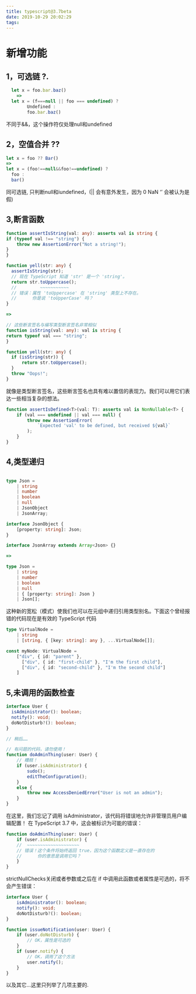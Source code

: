 ```yaml
---
title: typescript@3.7beta
date: 2019-10-29 20:02:29
tags:
---
```

# 新增功能

## 1，可选链 ?.


```ts
  let x = foo.bar.baz()
    =>
  let x = (f===null || foo === undefined) ?
        Undefined :
        foo.bar.baz()
```
不同于&&，这个操作符仅处理null和undefined

## 2，空值合并 ??
  ```ts
  let x = foo ?? Bar()
  =>
  let x = (foo!==null&&foo!==undefined) ?
    foo :
    bar()
  ```
  同可选链, 只判断null和iundefined，(|| 会有意外发生，因为 0 NaN ‘’ 会被认为是假)

## 3,断言函数
  ```ts
function assertIsString(val: any): asserts val is string {
  if (typeof val !== "string") {
      throw new AssertionError("Not a string!");
  }
}

function yell(str: any) {
    assertIsString(str);
    // 现在 TypeScript 知道 'str' 是一个 'string'。
    return str.toUppercase();
    //         ~~~~~~~~~~~
    // 错误：属性 'toUppercase' 在 'string' 类型上不存在。
    //      你是说 'toUpperCase' 吗？
}

=>

// 这些断言签名与编写类型断言签名非常相似
function isString(val: any): val is string {
  return typeof val === "string";
}

function yell(str: any) {
    if (isString(str)) {
        return str.toUppercase();
    }
    throw "Oops!";
}
```
就像是类型断言签名，这些断言签名也具有难以置信的表现力。我们可以用它们表达一些相当复杂的想法。
```ts
function assertIsDefined<T>(val: T): asserts val is NonNullable<T> {
    if (val === undefined || val === null) {
        throw new AssertionError(
            `Expected 'val' to be defined, but received ${val}`
        );
    }
}
```
## 4,类型递归

```ts

type Json =
    | string
    | number
    | boolean
    | null
    | JsonObject
    | JsonArray;

interface JsonObject {
    [property: string]: Json;
}

interface JsonArray extends Array<Json> {}

=> 

type Json =
    | string
    | number
    | boolean
    | null
    | { [property: string]: Json }
    | Json[];
```

这种新的宽松（模式）使我们也可以在元组中递归引用类型别名。下面这个曾经报错的代码现在是有效的 TypeScript 代码

```ts
type VirtualNode =
    | string
    | [string, { [key: string]: any }, ...VirtualNode[]];

const myNode: VirtualNode =
    ["div", { id: "parent" },
      ["div", { id: "first-child" }, "I'm the first child"],
      ["div", { id: "second-child" }, "I'm the second child"]
    ]
```

## 5,未调用的函数检查

  ```ts
  interface User {
    isAdministrator(): boolean;
    notify(): void;
    doNotDisturb?(): boolean;
  }

  // 稍后……

  // 有问题的代码，请勿使用！
  function doAdminThing(user: User) {
      // 糟糕！
      if (user.isAdministrator) {
          sudo();
          editTheConfiguration();
      }
      else {
          throw new AccessDeniedError("User is not an admin");
      }
  }
```
在这里，我们忘记了调用 isAdministrator，该代码将错误地允许非管理员用户编辑配置！
在 TypeScript 3.7 中，这会被标识为可能的错误：
```ts
function doAdminThing(user: User) {
    if (user.isAdministrator) {
    //  ~~~~~~~~~~~~~~~~~~~~
    // 错误！这个条件将始终返回 true，因为这个函数定义是一直存在的
    //      你的意思是调用它吗？
    }
}
```
strictNullChecks关闭或者参数或之后在 if 中调用此函数或者属性是可选的，将不会产生错误：
```ts
interface User {
    isAdministrator(): boolean;
    notify(): void;
    doNotDisturb?(): boolean;
}

function issueNotification(user: User) {
    if (user.doNotDisturb) {
        // OK，属性是可选的
    }
    if (user.notify) {
        // OK，调用了这个方法
        user.notify();
    }
}
```

以及其它...这里只列举了几项主要的.


